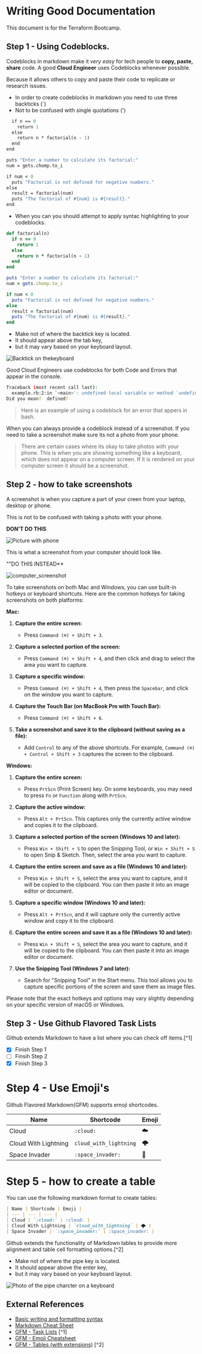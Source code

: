 # Writing Good Documentation
This document is for the Terraform Bootcamp. 

## Step 1 - Using Codeblocks.

Codeblocks in markdown make it *very easy* for tech people to **copy, paste, share** code.
A good __Cloud Engineer__ uses Codeblocks whenever possible. 

Because it allows others to copy and paste their code to replicate or research issues. 

- In order to create codeblocks in markdown you need to use three backticks (`)
- Not to be confused with single quotations (')
  
```def factorial(n)
  if n == 0
    return 1
  else
    return n * factorial(n - 1)
  end
end

puts "Enter a number to calculate its factorial:"
num = gets.chomp.to_i

if num < 0
  puts "Factorial is not defined for negative numbers."
else
  result = factorial(num)
  puts "The factorial of #{num} is #{result}."
end
```

- When you can you should attempt to apply syntac highlighting to your codeblocks.

```ruby
def factorial(n)
  if n == 0
    return 1
  else
    return n * factorial(n - 1)
  end
end

puts "Enter a number to calculate its factorial:"
num = gets.chomp.to_i

if num < 0
  puts "Factorial is not defined for negative numbers."
else
  result = factorial(num)
  puts "The factorial of #{num} is #{result}."
end
```

- Make not of where the backtick key is located.
- It should appear above the tab key,
- but it may vary based on your keyboard layout.

![Backtick on thekeyboard](assets/backtick.png)

Good Cloud Engineers use codeblocks for both Code and Errors that appear in the console.

```bash
Traceback (most recent call last):
  example.rb:2:in `<main>': undefined local variable or method `undefined_variable' for main:Object (NameError)
Did you mean?  defined?
```
> Here is an example of using a codeblock for an error that appers in bash.

When you can always provide a codeblock instead of a screenshot.
If you need to take a screenshot make sure its not a photo from your phone. 

> There are certain cases where its okay to take photos with your phone. This is when you are showing something like a keyboard, which does not appear on a computer screen. If it is rendered on your computer screen it should be a screenshot.

## Step 2 - how to take screenshots

A screenshot is when you capture a part of your creen from your laptop, desktop or phone.

This is not to be confused with taking a photo with your phone.

**DON'T DO THIS**

![Picture with phone](assets/phone.png)

This is what a screenshot from your computer should look like.

""DO THIS INSTEAD**

![computer_screenshot](assets/screenshot.png)

To take screenshots on both Mac and Windows, you can use built-in hotkeys or keyboard shortcuts. Here are the common hotkeys for taking screenshots on both platforms:

**Mac:**

1. **Capture the entire screen:**
   - Press `Command (⌘) + Shift + 3`.

2. **Capture a selected portion of the screen:**
   - Press `Command (⌘) + Shift + 4`, and then click and drag to select the area you want to capture.

3. **Capture a specific window:**
   - Press `Command (⌘) + Shift + 4`, then press the `Spacebar`, and click on the window you want to capture.

4. **Capture the Touch Bar (on MacBook Pro with Touch Bar):**
   - Press `Command (⌘) + Shift + 6`.

5. **Take a screenshot and save it to the clipboard (without saving as a file):**
   - Add `Control` to any of the above shortcuts. For example, `Command (⌘) + Control + Shift + 3` captures the screen to the clipboard.

**Windows:**

1. **Capture the entire screen:**
   - Press `PrtScn` (Print Screen) key. On some keyboards, you may need to press `Fn` or `Function` along with `PrtScn`.

2. **Capture the active window:**
   - Press `Alt + PrtScn`. This captures only the currently active window and copies it to the clipboard.

3. **Capture a selected portion of the screen (Windows 10 and later):**
   - Press `Win + Shift + S` to open the Snipping Tool, or `Win + Shift + S` to open Snip & Sketch. Then, select the area you want to capture.

4. **Capture the entire screen and save as a file (Windows 10 and later):**
   - Press `Win + Shift + S`, select the area you want to capture, and it will be copied to the clipboard. You can then paste it into an image editor or document.

5. **Capture a specific window (Windows 10 and later):**
   - Press `Alt + PrtScn`, and it will capture only the currently active window and copy it to the clipboard.

6. **Capture the entire screen and save it as a file (Windows 10 and later):**
   - Press `Win + Shift + S`, select the area you want to capture, and it will be copied to the clipboard. You can then paste it into an image editor or document.

7. **Use the Snipping Tool (Windows 7 and later):**
   - Search for "Snipping Tool" in the Start menu. This tool allows you to capture specific portions of the screen and save them as image files.

Please note that the exact hotkeys and options may vary slightly depending on your specific version of macOS or Windows.

## Step 3 - Use Github Flavored Task Lists

Github extends Markdown to have a list where you can check off items.[^1]

- [x] Finish Step 1
- [ ] Finsih Step 2
- [x] Finish Step 3

# Step 4 - Use Emoji's

Github Flavored Markdown(GFM) supports emoji shortcodes.

| Name | Shortcode | Emoji |
| --- | --- | --- |
| Cloud | `:cloud:` | :cloud: |
| Cloud With Lightning | `cloud_with_lightning` | 🌩️ |
| Space Invader | `:space_invader:` | :space_invader: |

# Step 5 - how to create a table

You can use the following markdown format to create tables:
```md
| Name | Shortcode | Emoji |
| --- | --- | --- |
| Cloud | `:cloud:` | :cloud: |
| Cloud With Lightning | `cloud_with_lightning` | 🌩️ |
| Space Invader | `:space_invader:` | :space_invader: |
```
Github extends the functionality of Markdown tables to provide more alignment and table cell formatting options.[^2]

- Make not of where the pipe key is located.
- It should appear above the enter key,
- but it may vary based on your keyboard layout.

![Photo of the pipe charcter on a keyboard ](assets/pipe.jpg)

## External References

- [Basic writing and formatting syntax](https://docs.github.com/en/get-started/writing-on-github/getting-started-with-writing-and-formatting-on-github/basic-writing-and-formatting-syntax)
- [Markdown Cheat Sheet](https://www.markdownguide.org/cheat-sheet/)
- [GFM - Task Lists](https://docs.github.com/en/get-started/writing-on-github/getting-started-with-writing-and-formatting-on-github/basic-writing-and-formatting-syntax#task-lists) [^1]
- [GFM - Emoji Cheatsheet](https://github.com/ikatyang/emoji-cheat-sheet)
- [GFM - Tables (with extensions)](https://github.github.com/gfm/#tables-extension-) [^2]
